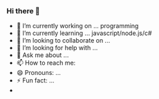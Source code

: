 ### Hi there 👋

- 🔭 I’m currently working on ... programming
- 🌱 I’m currently learning ... javascript/node.js/c#
- 👯 I’m looking to collaborate on ...
- 🤔 I’m looking for help with ...
- 💬 Ask me about ...
- 📫 How to reach me: 
- 😄 Pronouns: ...
- ⚡ Fun fact: ...
- <!--
![Github stats 1](https://github-readme-stats.vercel.app/api?username=melihAkn&show_icons=true&theme=gradient) 
--!>
